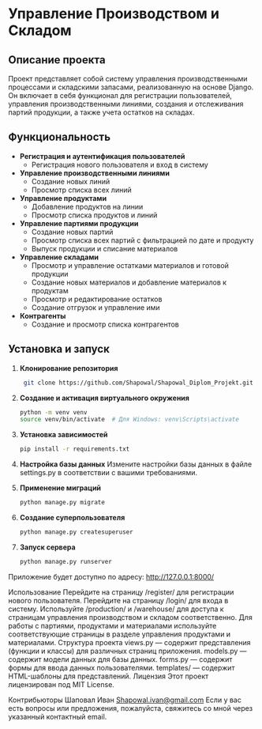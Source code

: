 # Управление Производством и Складом

## Описание проекта

Проект представляет собой систему управления производственными процессами и складскими запасами, реализованную на основе Django. Он включает в себя функционал для регистрации пользователей, управления производственными линиями, создания и отслеживания партий продукции, а также учета остатков на складах.

## Функциональность

- **Регистрация и аутентификация пользователей**
  - Регистрация нового пользователя и вход в систему
- **Управление производственными линиями**
  - Создание новых линий
  - Просмотр списка всех линий
- **Управление продуктами**
  - Добавление продуктов на линии
  - Просмотр списка продуктов и линий
- **Управление партиями продукции**
  - Создание новых партий
  - Просмотр списка всех партий с фильтрацией по дате и продукту
  - Выпуск продукции и списание материалов
- **Управление складами**
  - Просмотр и управление остатками материалов и готовой продукции
  - Создание новых материалов и добавление материалов к продуктам
  - Просмотр и редактирование остатков
  - Создание отгрузок и управление ими
- **Контрагенты**
  - Создание и просмотр списка контрагентов

## Установка и запуск

1. **Клонирование репозитория**

   ```bash
    git clone https://github.com/Shapowal/Shapowal_Diplom_Projekt.git

2. **Создание и активация виртуального окружения**
    ```bash
    python -m venv venv
    source venv/bin/activate  # Для Windows: venv\Scripts\activate

3. **Установка зависимостей**
    ```bash
    pip install -r requirements.txt

4. **Настройка базы данных**
Измените настройки базы данных в файле settings.py в соответствии с вашими требованиями.



5. **Применение миграций**
    ```bash
   python manage.py migrate

6. **Создание суперпользователя**
    ```bash
   python manage.py createsuperuser
   
7. **Запуск сервера**
    ```bash
   python manage.py runserver


Приложение будет доступно по адресу: http://127.0.0.1:8000/



Использование
Перейдите на страницу /register/ для регистрации нового пользователя.
Перейдите на страницу /login/ для входа в систему.
Используйте /production/ и /warehouse/ для доступа к страницам управления производством и складом соответственно.
Для работы с партиями, продуктами и материалами используйте соответствующие страницы в разделе управления продуктами и материалами.
Структура проекта
views.py — содержит представления (функции и классы) для различных страниц приложения.
models.py — содержит модели данных для базы данных.
forms.py — содержит формы для ввода данных пользователями.
templates/ — содержит HTML-шаблоны для представлений.
Лицензия
Этот проект лицензирован под MIT License.

Контрибьюторы
Шаповал Иван <Shapowal.ivan@gmail.com>
Если у вас есть вопросы или предложения, пожалуйста, свяжитесь со мной через указанный контактный email.